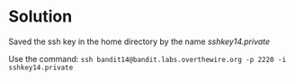 # Solution

Saved the ssh key in the home directory by the name *sshkey14.private*

Use the command: `ssh bandit14@bandit.labs.overthewire.org -p 2220 -i sshkey14.private`
